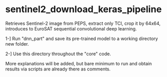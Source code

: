 # sentinel2_download_keras_pipeline
Retrieves Sentinel-2 image from PEPS, extract only TCI, crop it by 64x64, introduces to EuroSAT sequential convolutional deep learning.

1-] Run "dnn_part" and save its pre-trained model to a working directory new folder.

2-] Use this directory throughout the "core" code. 

More explanations will be added, but bare minimum to run and obtain results via scripts are already there as comments. 
